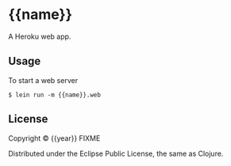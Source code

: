 # {{name}}

A Heroku web app.

## Usage

To start a web server

    $ lein run -m {{name}}.web

## License

Copyright © {{year}} FIXME

Distributed under the Eclipse Public License, the same as Clojure.
